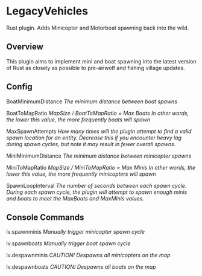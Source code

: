 # LegacyVehicles
Rust plugin. Adds Minicopter and Motorboat spawning back into the wild.

## Overview
This plugin aims to implement mini and boat spawning into the latest version of Rust as closely as possible to pre-airwolf and fishing village updates.

## Config
BoatMinimumDistance
_The minimum distance between boat spawns_

BoatToMapRatio
_MapSize / BoatToMapRatio = Max Boats_
_In other words, the lower this value, the more frequently boats will spawn_

MaxSpawnAttempts
_How many times will the plugin attempt to find a valid spawn location for an entity._
_Decrease this if you encounter heavy lag during spawn cycles, but note it may result in fewer overall spawns._

MiniMinimumDistance
_The minimum distance between minicopter spawns_

MiniToMapRatio
_MapSize / MiniToMapRatio = Max Minis_ 
_In other words, the lower this value, the more frequently minicopters will spawn_

SpawnLoopInterval
_The number of seconds between each spawn cycle._
_During each spawn cycle, the plugin will attempt to spawn enough minis and boats to meet the MaxBoats and MaxMinis values._

## Console Commands
lv.spawnminis
_Manually trigger minicopter spawn cycle_

lv.spawnboats
_Manually trigger boat spawn cycle_

lv.despawnminis
_CAUTION! Despawns all minicopters on the map_

lv.despawnboats
_CAUTION! Despawns all boats on the map_
